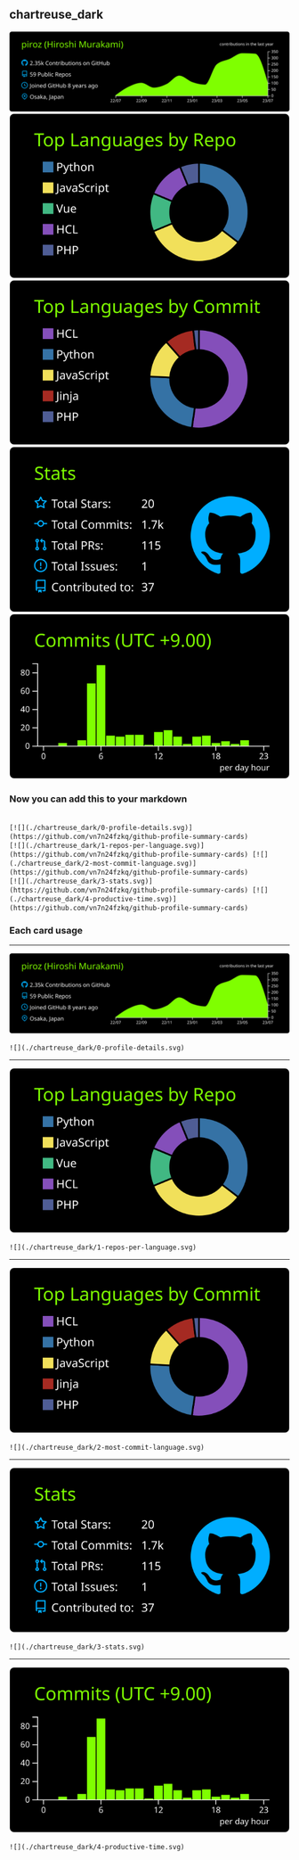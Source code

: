 ## chartreuse_dark

[![](./0-profile-details.svg)](https://github.com/vn7n24fzkq/github-profile-summary-cards)
[![](./1-repos-per-language.svg)](https://github.com/vn7n24fzkq/github-profile-summary-cards) [![](./2-most-commit-language.svg)](https://github.com/vn7n24fzkq/github-profile-summary-cards)
[![](./3-stats.svg)](https://github.com/vn7n24fzkq/github-profile-summary-cards) [![](./4-productive-time.svg)](https://github.com/vn7n24fzkq/github-profile-summary-cards)
### Now you can add this to your markdown
```

[![](./chartreuse_dark/0-profile-details.svg)](https://github.com/vn7n24fzkq/github-profile-summary-cards)
[![](./chartreuse_dark/1-repos-per-language.svg)](https://github.com/vn7n24fzkq/github-profile-summary-cards) [![](./chartreuse_dark/2-most-commit-language.svg)](https://github.com/vn7n24fzkq/github-profile-summary-cards)
[![](./chartreuse_dark/3-stats.svg)](https://github.com/vn7n24fzkq/github-profile-summary-cards) [![](./chartreuse_dark/4-productive-time.svg)](https://github.com/vn7n24fzkq/github-profile-summary-cards)

```

### Each card usage
---

![](./0-profile-details.svg)

```
![](./chartreuse_dark/0-profile-details.svg)
```

    

---

![](./1-repos-per-language.svg)

```
![](./chartreuse_dark/1-repos-per-language.svg)
```

    

---

![](./2-most-commit-language.svg)

```
![](./chartreuse_dark/2-most-commit-language.svg)
```

    

---

![](./3-stats.svg)

```
![](./chartreuse_dark/3-stats.svg)
```

    

---

![](./4-productive-time.svg)

```
![](./chartreuse_dark/4-productive-time.svg)
```

    
